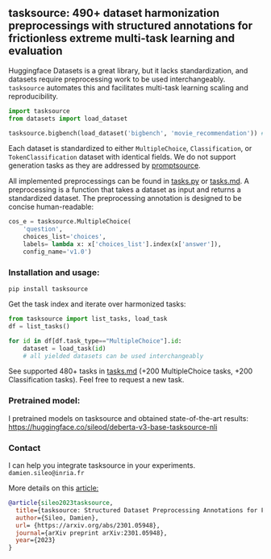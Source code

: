 ## tasksource: 490+ dataset harmonization preprocessings with structured annotations for frictionless extreme multi-task learning and evaluation

Huggingface Datasets is a great library, but it lacks standardization, and datasets require preprocessing work to be used interchangeably.
`tasksource` automates this and facilitates multi-task learning scaling and reproducibility.

```python
import tasksource
from datasets import load_dataset

tasksource.bigbench(load_dataset('bigbench', 'movie_recommendation')) # standardized MultipleChoice dataset
```

Each dataset is standardized to either `MultipleChoice`, `Classification`, or `TokenClassification` dataset with identical fields.
We do not support generation tasks as they are addressed by [promptsource](https://github.com/bigscience-workshop/promptsource).

All implemented preprocessings can be found in [tasks.py](https://github.com/sileod/tasksource/blob/main/src/tasksource/tasks.py) or [tasks.md](https://github.com/sileod/tasksource/blob/main/tasks.md). A preprocessing is a function that takes a dataset as input and returns a standardized dataset. The preprocessing annotation is designed to be concise human-readable:

```python
cos_e = tasksource.MultipleChoice(
    'question',
    choices_list='choices',
    labels= lambda x: x['choices_list'].index(x['answer']),
    config_name='v1.0')
```

### Installation and usage:
`pip install tasksource`

Get the task index and iterate over harmonized tasks:
```python
from tasksource import list_tasks, load_task
df = list_tasks()

for id in df[df.task_type=="MultipleChoice"].id:
    dataset = load_task(id)
    # all yielded datasets can be used interchangeably
```

See supported 480+ tasks in [tasks.md](https://github.com/sileod/tasksource/blob/main/tasks.md) (+200 MultipleChoice tasks, +200 Classification tasks). Feel free to request a new task.

### Pretrained model:

I pretrained models on tasksource and obtained state-of-the-art results:
<https://huggingface.co/sileod/deberta-v3-base-tasksource-nli>

 ### Contact
I can help you integrate tasksource in your experiments. `damien.sileo@inria.fr`

More details on this [article:](https://arxiv.org/abs/2301.05948) 
```bib
@article{sileo2023tasksource,
  title={tasksource: Structured Dataset Preprocessing Annotations for Frictionless Extreme Multi-Task Learning and Evaluation},
  author={Sileo, Damien},
  url= {https://arxiv.org/abs/2301.05948},
  journal={arXiv preprint arXiv:2301.05948},
  year={2023}
}
```
                                                                                                                                                                                                                                                                                                                                                                                                                                                                                                                                                                                                                                                                                                                                                                                                                                                     
